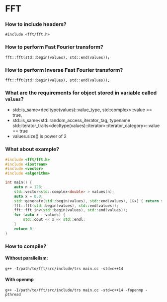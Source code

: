 # FFT

### How to include headers?

``` #include <fft/fft.h>  ```

### How to perform Fast Fourier transform?
``` fft::fft(std::begin(values), std::end(values)); ```

### How to perform Inverse Fast Fourier transform?
``` fft::fft(std::begin(values), std::end(values)); ```

### What are the requirements for object stored in variable called `values`?
* std::is_same<decltype(values)::value_type, std::complex<double>>::value == true, 
* std::is_same<std::random_access_iterator_tag,  typename std::iterator_traits<decltype(values)::iterator>::iterator_category>::value == true
* values.size() is power of 2

### What about example?
```cpp
#include <fft/fft.h>
#include <iostream>
#include <vector>
#include <algorithm>

int main() {
    auto n = 128;
    std::vector<std::complex<double> > values(n);
    auto x = 0.0;
    std::generate(std::begin(values), std::end(values), [&x] { return std::complex<double>(x++, 0.0); });
    fft::fft(std::begin(values), std::end(values));
    fft::fft_inv(std::begin(values), std::end(values));
    for (auto x : values) {
        std::cout << x << std::endl;
    } 
    return 0;    
}
```

### How to compile?
#### Without parallelism:
``` g++ -I/path/to/fft/src/include/trs main.cc -std=c++14 ```
#### With openmp
``` g++ -I/path/to/fft/src/include/trs main.cc -std=c++14 -fopenmp -pthread ```

